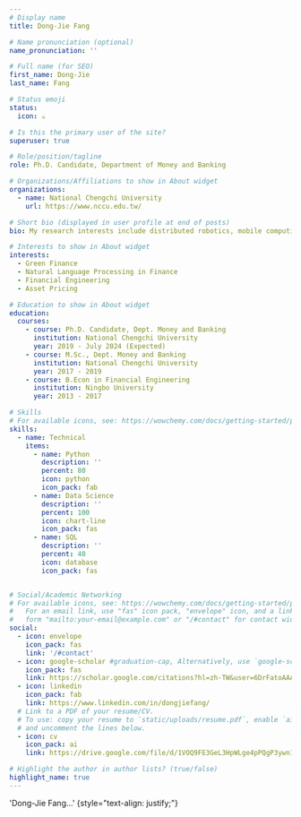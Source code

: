 ```yaml
---
# Display name
title: Dong-Jie Fang

# Name pronunciation (optional)
name_pronunciation: ''

# Full name (for SEO)
first_name: Dong-Jie
last_name: Fang

# Status emoji
status:
  icon: ☕️

# Is this the primary user of the site?
superuser: true

# Role/position/tagline
role: Ph.D. Candidate, Department of Money and Banking

# Organizations/Affiliations to show in About widget
organizations:
  - name: National Chengchi University
    url: https://www.nccu.edu.tw/

# Short bio (displayed in user profile at end of posts)
bio: My research interests include distributed robotics, mobile computing and programmable matter.

# Interests to show in About widget
interests:
  - Green Finance
  - Natural Language Processing in Finance
  - Financial Engineering
  - Asset Pricing  

# Education to show in About widget
education:
  courses:
    - course: Ph.D. Candidate, Dept. Money and Banking
      institution: National Chengchi University
      year: 2019 - July 2024 (Expected)
    - course: M.Sc., Dept. Money and Banking
      institution: National Chengchi University
      year: 2017 - 2019
    - course: B.Econ in Financial Engineering
      institution: Ningbo University
      year: 2013 - 2017

# Skills
# For available icons, see: https://wowchemy.com/docs/getting-started/page-builder/#icons
skills:
  - name: Technical
    items:
      - name: Python
        description: ''
        percent: 80
        icon: python
        icon_pack: fab
      - name: Data Science
        description: ''
        percent: 100
        icon: chart-line
        icon_pack: fas
      - name: SQL
        description: ''
        percent: 40
        icon: database
        icon_pack: fas


# Social/Academic Networking
# For available icons, see: https://wowchemy.com/docs/getting-started/page-builder/#icons
#   For an email link, use "fas" icon pack, "envelope" icon, and a link in the
#   form "mailto:your-email@example.com" or "/#contact" for contact widget.
social:
  - icon: envelope
    icon_pack: fas
    link: '/#contact'
  - icon: google-scholar #graduation-cap, Alternatively, use `google-scholar` icon from `ai` icon pack
    icon_pack: fas
    link: https://scholar.google.com/citations?hl=zh-TW&user=6DrFatoAAAAJ
  - icon: linkedin
    icon_pack: fab
    link: https://www.linkedin.com/in/dongjiefang/
  # Link to a PDF of your resume/CV.
  # To use: copy your resume to `static/uploads/resume.pdf`, enable `ai` icons in `params.yaml`,
  # and uncomment the lines below.
  - icon: cv
    icon_pack: ai
    link: https://drive.google.com/file/d/1VOQ9FE3GeL3HpWLge4pPQgP3ywn19yvk/view?usp=drive_link

# Highlight the author in author lists? (true/false)
highlight_name: true
---
```


'Dong-Jie Fang...'
{style="text-align: justify;"}
